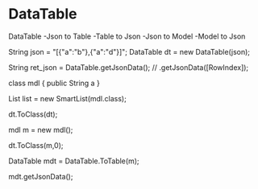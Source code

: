 # DataTable



DataTable
-Json to Table
-Table to Json
-Json to Model
-Model to Json


String json = "[{"a":"b"},{"a":"d"}]";
DataTable dt = new DataTable(json);

String ret_json = DataTable.getJsonData(); // .getJsonData([RowIndex]);

class mdl
{
  public String a
}

List<mdl> list = new SmartList(mdl.class);

dt.ToClass(dt);

mdl m = new  mdl();

dt.ToClass(m,0);


DataTable mdt = DataTable.ToTable(m);

mdt.getJsonData();


